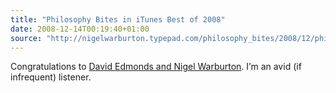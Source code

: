 ```yaml
---
title: "Philosophy Bites in iTunes Best of 2008"
date: 2008-12-14T00:19:40+01:00
source: "http://nigelwarburton.typepad.com/philosophy_bites/2008/12/philosophy-bites-in-itunes-best-of-2008-.html"
---
```


Congratulations to [David Edmonds and Nigel Warburton](http://nigelwarburton.typepad.com/philosophy_bites/about_us.html). I’m an avid (if infrequent) listener.
